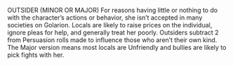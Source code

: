 OUTSIDER (MINOR OR MAJOR)
For reasons having little or nothing to do with the character’s actions or behavior, she isn’t accepted in many societies on Golarion. Locals are likely to raise prices on the individual, ignore pleas for help, and generally treat her poorly.
Outsiders subtract 2 from Persuasion rolls made to influence those who aren’t their own kind. The Major version means most locals are Unfriendly and bullies are likely to pick fights with her.